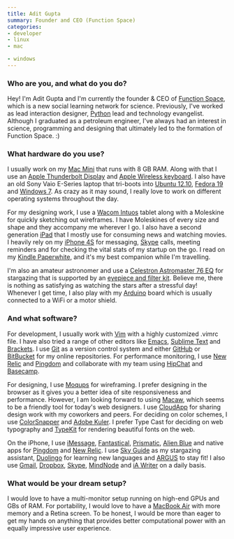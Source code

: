 ```yaml
---
title: Adit Gupta
summary: Founder and CEO (Function Space)
categories:
- developer
- linux
- mac

- windows
---
```


### Who are you, and what do you do?

Hey! I'm Adit Gupta and I'm currently the founder & CEO of [Function Space](http://functionspace.org/ "A science learning network."), which is a new social learning network for science. Previously, I've worked as lead interaction designer, [Python][] lead and technology evangelist. Although I graduated as a petroleum engineer, I've always had an interest in science, programming and designing that ultimately led to the formation of Function Space. :)

### What hardware do you use?

I usually work on my [Mac Mini][mac-mini] that runs with 8 GB RAM. Along with that I use an [Apple Thunderbolt Display][thunderbolt-display] and [Apple Wireless keyboard][keyboard]. I also have an old Sony Vaio E-Series laptop 
that tri-boots into [Ubuntu 12.10][ubuntu], [Fedora 19][fedora] and [Windows 7][windows-7]. As crazy as it may sound, I really love to work on different operating systems throughout the day.

For my designing work, I use a [Wacom Intuos][intuos] tablet along with a Moleskine for quickly sketching out wireframes. I have Moleskines of every size and shape and they accompany me wherever I go. I also have a second generation [iPad][ipad-2] that I mostly use for consuming news and watching movies. I heavily rely on my [iPhone 4S][iphone-4s] for messaging, [Skype][] calls, meeting reminders and for checking the vital stats of my startup on the go. I read on my [Kindle Paperwhite][kindle-paperwhite], and it's my best companion while I'm travelling. 

I'm also an amateur astronomer and use a [Celestron Astromaster 76 EQ][astromaster-76eq] for stargazing that is supported by an [eyepiece and filter kit][eyepiece-and-filter-kit-1.25in]. Believe me, there is nothing as satisfying as watching the stars after a stressful day! Whenever I get time, I also play with my [Arduino][] board which is usually connected to a WiFi or a motor shield.

### And what software?

For development, I usually work with [Vim][] with a highly customized .vimrc file. I have also tried a range of other editors like [Emacs][], [Sublime Text][sublime-text] and [Brackets][]. I use [Git][] as a version control system and either [GitHub][] or [BitBucket][] for my online repositories. For performance monitoring, I use [New Relic][new-relic] and [Pingdom][] and collaborate with my team using [HipChat][] and [Basecamp][].

For designing, I use [Moqups][] for wireframing. I prefer designing in the browser as it gives you a better idea of site responsiveness and performance. However, I am looking forward to using [Macaw][], which seems to be a friendly tool for today's web designers. I use [CloudApp][] for sharing design work with my coworkers and peers. For deciding on color schemes, I use [ColorSnapper][] and [Adobe Kuler][kuler]. I prefer Type Cast for deciding on web typography and [TypeKit][] for rendering beautiful fonts on the web.

On the iPhone, I use [iMessage][], [Fantastical][fantastical-ios], [Prismatic][prismatic-ios], [Alien Blue][alien-blue-ios] and native apps for [Pingdom][pingdom-ios] and [New Relic][new-relic-ios]. I use [Sky Guide][sky-guide-ios] as my stargazing assistant, [Duolingo][duolingo-ios] for learning new languages and [ARGUS][argus-ios] to stay fit! I also use [Gmail][gmail-ios], [Dropbox][dropbox-ios], [Skype][skype-ios], [MindNode][mindnode-ios] and [iA Writer][ia-writer-ios] on a daily basis.

### What would be your dream setup?

I would love to have a multi-monitor setup running on high-end GPUs and GBs of RAM. For portability, I would love to have a [MacBook Air][macbook-air] with more memory and a Retina screen. To be honest, I would be more than eager to get my hands on anything that provides better computational power with an equally impressive user experience.

[arduino]: https://www.arduino.cc/ "Open-source prototyping hardware."
[astromaster-76eq]: https://www.celestron.com/browse-shop/astronomy/telescopes/astromaster-76eq-telescope "A telescope."
[eyepiece-and-filter-kit-1.25in]: https://www.celestron.com/browse-shop/astronomy/visual-accessories/eyepieces/125in-eyepiece-and-filter-kit "A collection of eyepieces and filters for a telescope."
[intuos]: https://www.wacom.com/en-us/products/pen-tablets/intuos "A pen tablet."
[ipad-2]: https://www.apple.com/ipad/ "A tablet device."
[iphone-4s]: https://en.wikipedia.org/wiki/IPhone_4S "A smartphone."
[keyboard]: https://www.apple.com/keyboard/ "The keyboard."
[kindle-paperwhite]: https://www.amazon.com/Kindle-Paperwhite-Touch-light/dp/B007OZNZG0 "An e-book reader with a book-like screen."
[mac-mini]: https://www.apple.com/mac-mini/ "A small desktop computer."
[macbook-air]: https://www.apple.com/macbook-air/ "A very thin laptop."
[thunderbolt-display]: https://www.apple.com/displays/ "A Thunderbolt-powered monitor."
[alien-blue-ios]: https://itunes.apple.com/app/alien-blue-unofficial-reddit/id370144106 "A Reddit client app."
[argus-ios]: https://itunes.apple.com/us/app/id624329444 "An app for health tracking."
[basecamp]: https://basecamp.com/ "Web-based project management."
[bitbucket]: https://bitbucket.org/ "A source code hosting service."
[brackets]: http://brackets.io/ "A web-based IDE."
[cloudapp]: https://www.getcloudapp.com/ "A cloud-based file sharing menubar app for Mac OS X."
[colorsnapper]: https://colorsnapper.com/ "A colour picker for the Mac."
[dropbox-ios]: https://www.dropbox.com/iphoneapp "An iOS version of the syncing software."
[duolingo-ios]: https://itunes.apple.com/app/duolingo-learn-spanish-french/id570060128 "An app for learning languages."
[emacs]: http://www.gnu.org/software/emacs/ "A free open-source text editor."
[fantastical-ios]: https://flexibits.com/fantastical-iphone "An alternative calendar app."
[fedora]: https://getfedora.org/ "A Linux distribution."
[git]: https://git-scm.com/ "A version control system."
[github]: https://github.com/ "A Git code repository service."
[gmail-ios]: https://itunes.apple.com/us/app/gmail-email-from-google/id422689480 "A client for the email service."
[hipchat]: https://www.hipchat.com/ "A hosted IM and file service."
[ia-writer-ios]: https://itunes.apple.com/us/app/ia-writer/id392502056 "A focus-oriented writing application for iOS."
[imessage]: https://en.wikipedia.org/wiki/iMessage "A messaging platform."
[kuler]: https://en.wikipedia.org/wiki/Adobe_Kuler "A web service for generating colour palettes."
[macaw]: http://macaw.co/ "A web design tool."
[mindnode-ios]: https://itunes.apple.com/us/app/mindnode/id312220102 "A mind mapping app."
[moqups]: https://moqups.com/ "A web-based wireframing system."
[new-relic-ios]: https://itunes.apple.com/us/app/new-relic/id594038638 "An app for the analytics service."
[new-relic]: https://newrelic.com/ "An analytics service."
[pingdom-ios]: https://itunes.apple.com/us/app/pingdom/id298055896 "An app for the web monitoring service."
[pingdom]: https://www.pingdom.com/ "An uptime and performance web service."
[prismatic-ios]: https://itunes.apple.com/us/app/prismatic-always-interesting/id551206444 "A client for the news service."
[python]: https://www.python.org/ "An interpreted scripting language."
[sky-guide-ios]: https://itunes.apple.com/us/app/sky-guide-view-stars-night/id576588894 "A constellation app."
[skype-ios]: https://itunes.apple.com/app/skype/id304878510 "A Skype voice/video client for the iOS platform."
[skype]: https://www.skype.com/en/ "Voice and video chat software."
[sublime-text]: http://www.sublimetext.com/ "A coder's text editor."
[typekit]: https://typekit.com/ "A service for web fonts."
[ubuntu]: https://www.ubuntu.com/ "A Unix distribution."
[vim]: https://www.vim.org/ "A command-line text editor."
[windows-7]: https://en.wikipedia.org/wiki/Windows_7 "An operating system."

